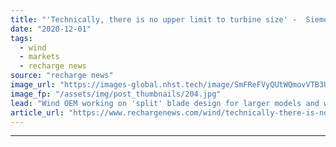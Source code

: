```yaml
---
title: "'Technically, there is no upper limit to turbine size' -  Siemens Gamesa onshore technology chief"
date: "2020-12-01"
tags: 
  - wind
  - markets
  - recharge news
source: "recharge news"
image_url: "https://images-global.nhst.tech/image/SmFReFVyQUtWQmovVTB3UlY5bWFtaTlkcjIxVUhiZWVlOGpOTTJIMnJUMD0=/nhst/binary/300581e8046af4e1e7e0e76a2d7325e7"
image_fp: "/assets/img/post_thumbnails/204.jpg"
lead: "Wind OEM working on 'split' blade design for larger models and ways to dismantle machines for transport, says Jorge Magalhães"
article_url: "https://www.rechargenews.com/wind/technically-there-is-no-upper-limit-to-turbine-size-siemens-gamesa-onshore-technology-chief/2-1-922611"
---
```


---
